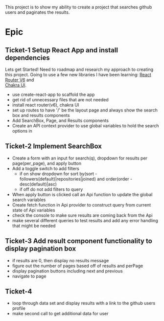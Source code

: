 This project is to show my ability to create a project that searches
github users and paginates the results.

# Epic

## Ticket-1 Setup React App and install dependencies

Lets get Started! Need to roadmap and research my approach to creating this project. Going
to use a few new libraries I have been learning: [React Router V6](https://github.com/ReactTraining/react-router/releases) and  
[Chakra UI](https://chakra-ui.com/).

- use create-react-app to scaffold the app
- get rid of unnecessary files that are not needed
- install react router(v6), chakra UI
- set up routes to have '/' be the layout page and always show the search box and results components
- Add SearchBox, Page, and Results components
- Create an API context provider to use global variables to hold the search options in

## Ticket-2 Implement SearchBox

- Create a form with an input for search(q), dropdown for results per page(per_page), and apply
  button
- Add a toggle switch to add filters
  - if on show dropdown for sort by(sort - followers(default)|repositories|joined) and order(order - desc(default)|asc)
  - if off do not add filters to query
- When apply button is clicked call an Api function to update the global search variables
- Create fetch function in Api provider to construct query from current state of Api variables
- check the console to make sure results are coming back from the Api
- make several different queries to test results and add any error handling that might be needed

## Ticket-3 Add result component functionality to display pagination box

- if results are 0, then display no results message
- figure out the number of pages based off of results and perPage
- display pagination buttons including next and previous
- navigate to page

## Ticket-4

- loop through data set and display results with a link to the github users profile
- make second call to get additional data for user
